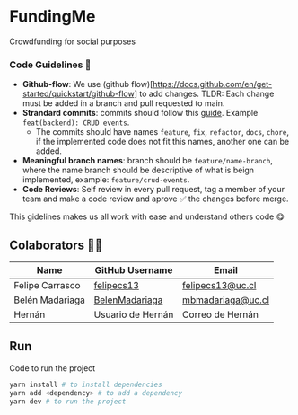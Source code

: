 # FundingMe

Crowdfunding for social purposes

### Code Guidelines :blue_book:

- **Github-flow**: We use (github flow)[https://docs.github.com/en/get-started/quickstart/github-flow] to add changes. TLDR: Each change must be added in a branch and pull requested to main.
- **Strandard commits**: commits should follow this [guide](https://www.conventionalcommits.org/en/v1.0.0/#summary). Example `feat(backend): CRUD events`.
  - The commits should have names `feature`, `fix`, `refactor`, `docs`, `chore`, if the implemented code does not fit this names, another one can be added.
- **Meaningful branch names**: branch should be `feature/name-branch`, where the name branch should be descriptive of what is beign implemented, example: `feature/crud-events`.
- **Code Reviews**: Self review in every pull request, tag a member of your team and make a code review and aprove :white_check_mark: the changes before merge.

This gidelines makes us all work with ease and understand others code :yum:

## Colaborators :man_technologist:

| **Name**        | **GitHub Username**                           | **Email**             |
| --------------- | --------------------------------------------- | --------------------- |
| Felipe Carrasco | [felipecs13](https://github.com/felipecs13)   | felipecs13@uc.cl      |
| Belén Madariaga | [BelenMadariaga](https://github.com/BelenMadariaga)   | mbmadariaga@uc.cl      |
| Hernán | Usuario de Hernán   | Correo de Hernán     |

## Run

Code to run the project

```bash
yarn install # to install dependencies
yarn add <dependency> # to add a dependency
yarn dev # to run the project
```